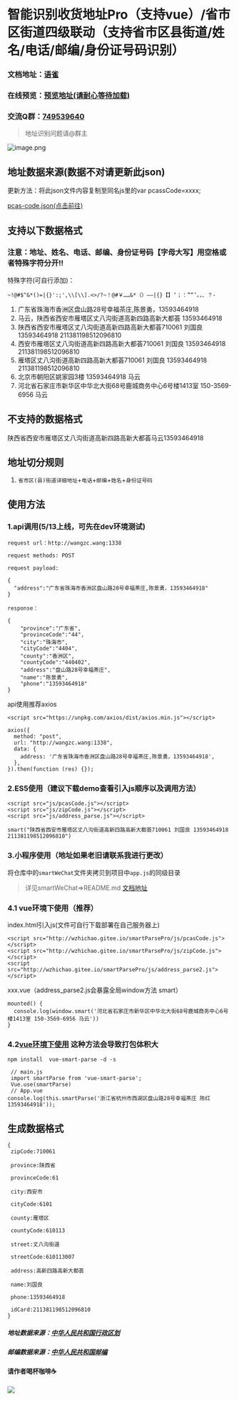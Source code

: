 <!--
 * @Author: wangzhichiao<https://github.com/wzc570738205>
 * @Date: 2020-04-15 11:34:04
 * @LastEditors: wangzhichiao<https://github.com/wzc570738205>
 * @LastEditTime: 2020-05-15 10:23:51
 -->

# 智能识别收货地址Pro（支持vue）/省市区街道四级联动（支持省市区县街道/姓名/电话/邮编/身份证号码识别）
### 文档地址：[语雀](https://www.yuque.com/docs/share/ba926af8-4c53-4b58-a0a9-f9907df00343?#)

### 在线预览：[预览地址(请耐心等待加载)](http://wangzc.wang/smartParsePro/)


### 交流Q群：[749539640](https://jq.qq.com/?_wv=1027&k=55bQp1O)

> 地址识别问题请@群主

![image.png](https://s2.ax1x.com/2020/01/02/lYkqdx.png)
## 地址数据来源(数据不对请更新此json)
更新方法：将此json文件内容复制至同名js里的var pcassCode=xxxx;

[pcas-code.json(点击前往)](https://github.com/modood/Administrative-divisions-of-China/blob/master/dist/pcas-code.json)

## 支持以下数据格式
### 注意：地址、姓名、电话、邮编、身份证号码【字母大写】用空格或者特殊字符分开!!

特殊字符(可自行添加)：
```
~!@#$^&*()=|{}':;',\\[\\].<>/?~！@#￥……&*（）——|{}【】‘；：”“’。，、？-

```
 1. 广东省珠海市香洲区盘山路28号幸福茶庄,陈景勇，13593464918
2. 马云，陕西省西安市雁塔区丈八沟街道高新四路高新大都荟  13593464918
3. 陕西省西安市雁塔区丈八沟街道高新四路高新大都荟710061 刘国良 13593464918 211381198512096810
4. 西安市雁塔区丈八沟街道高新四路高新大都荟710061 刘国良 13593464918 211381198512096810
5. 雁塔区丈八沟街道高新四路高新大都荟710061 刘国良 13593464918 211381198512096810
6. 北京市朝阳区姚家园3楼 13593464918 马云
7. 河北省石家庄市新华区中华北大街68号鹿城商务中心6号楼1413室 150-3569-6956 马云
## 不支持的数据格式
陕西省西安市雁塔区丈八沟街道高新四路高新大都荟马云13593464918

## 地址切分规则
1. `省市区(县)街道详细地址`+`电话`+`邮编`+`姓名`+`身份证号码`
## 使用方法

### 1.api调用(5/13上线，可先在dev环境测试)

```
request url：http://wangzc.wang:1338

request methods: POST

request payload: 

{
  "address":"广东省珠海市香洲区盘山路28号幸福茶庄,陈景勇，13593464918"
}

response： 

{
    "province":"广东省",
    "provinceCode":"44",
    "city":"珠海市",
    "cityCode":"4404",
    "county":"香洲区",
    "countyCode":"440402",
    "address":"盘山路28号幸福茶庄",
    "name":"陈景勇",
    "phone":"13593464918"
}

```
api使用推荐axios
```
<script src="https://unpkg.com/axios/dist/axios.min.js"></script>

axios({
  method: "post",
  url: "http://wangzc.wang:1338",
  data: {
    address: '广东省珠海市香洲区盘山路28号幸福茶庄,陈景勇，13593464918',
  },
}).then(function (res) {});
```

### 2.ES5使用（建议下载demo查看引入js顺序以及调用方法）
```
<script src="js/pcasCode.js"></script>
<script src="js/zipCode.js"></script>
<script src="js/address_parse.js"></script>

smart("陕西省西安市雁塔区丈八沟街道高新四路高新大都荟710061 刘国良 13593464918 211381198512096810")
```
### 3.小程序使用（地址如果老旧请联系我进行更改）
将仓库中的```smartWeChat```文件夹拷贝到项目中```app.js```的同级目录
> 详见smartWeChat=>README.md
[文档地址](https://github.com/wzc570738205/smartParsePro/tree/master/smartWeChat)
### 4.1 vue环境下使用（推荐）
index.html引入js(文件可自行下载部署在自己服务器上)
```
<script src="http://wzhichao.gitee.io/smartParsePro/js/pcasCode.js"></script>
<script src="http://wzhichao.gitee.io/smartParsePro/js/zipCode.js"></script>
<script src="http://wzhichao.gitee.io/smartParsePro/js/address_parse2.js"></script>
```

xxx.vue（address_parse2.js会暴露全局window方法 smart）
```
mounted() {
  console.log(window.smart('河北省石家庄市新华区中华北大街68号鹿城商务中心6号楼1413室 150-3569-6956 马云'))
}
```
### 4.2[vue环境下使用](https://github.com/wzc570738205/vue-smart-parse) 这种方法会导致打包体积大

```
npm install  vue-smart-parse -d -s
```

```
 // main.js
 import smartParse from 'vue-smart-parse';
 Vue.use(smartParse)
 // App.vue
console.log(this.smartParse('浙江省杭州市西湖区盘山路28号幸福茶庄 陈红 13593464918'));
```


## 生成数据格式
```
{
 zipCode:710061

 province:陕西省

 provinceCode:61

 city:西安市

 cityCode:6101

 county:雁塔区

 countyCode:610113

 street:丈八沟街道

 streetCode:610113007

 address:高新四路高新大都荟

 name:刘国良

 phone:13593464918

 idCard:211381198512096810
}
```


##### 地址数据来源：[中华人民共和国行政区划](https://github.com/modood/Administrative-divisions-of-China)
##### 邮编数据来源：[中华人民共和国邮编](https://github.com/xieranmaya/china-city-area-zip-data/blob/master/china-city-area-zip.json)

#### 请作者喝杯咖啡☕️
![](https://gitee.com/Wzhichao/img/raw/master/uPic/uaFwEM23%20.png)


